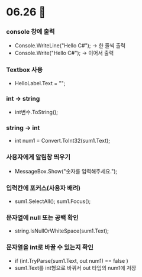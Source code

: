 # 06.26 📝
### console 창에 출력
* Console.WriteLine("Hello C#"); -> 한 줄씩 출력
* Console.Write("Hello C#"); -> 이어서 출력

### Textbox 사용
* HelloLabel.Text = "";

### int -> string
* int변수.ToString();

### string -> int
* int num1 = Convert.ToInt32(sum1.Text);

### 사용자에게 알림창 띄우기
* MessageBox.Show("숫자를 입력해주세요.");

### 입력칸에 포커스(사용자 배려)
* sum1.SelectAll();
sum1.Focus();

### 문자열에 null 또는 공백 확인
* string.IsNullOrWhiteSpace(sum1.Text);

### 문자열을 int로 바꿀 수 있는지 확인
* if (int.TryParse(sum1.Text, out num1) == false )
* sum1.Text를 int형으로 바꿔서 out 타입의 num1에 저장